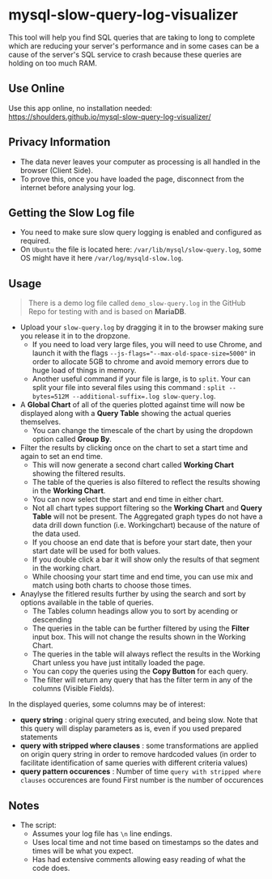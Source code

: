 # mysql-slow-query-log-visualizer

This tool will help you find SQL queries that are taking to long to complete which are reducing your server's performance and in some cases can be a cause of the server's SQL service to crash because these queries are holding on too much RAM.

## Use Online

Use this app online, no installation needed: https://shoulders.github.io/mysql-slow-query-log-visualizer/

## Privacy Information

- The data never leaves your computer as processing is all handled in the browser (Client Side).
- To prove this, once you have loaded the page, disconnect from the internet before analysing your log.

## Getting the Slow Log file

- You need to make sure slow query logging is enabled and configured as required.
- On `Ubuntu` the file is located here: `/var/lib/mysql/slow-query.log`, some OS might have it here `/var/log/mysqld-slow.log`.

## Usage

> There is a demo log file called `demo_slow-query.log` in the GitHub Repo for testing with and is based on **MariaDB**.

- Upload your `slow-query.log` by dragging it in to the browser making sure you release it in to the dropzone.
  - If you need to load very large files, you will need to use Chrome, and launch it with the flags `--js-flags="--max-old-space-size=5000"` in order to
  allocate 5GB to chrome and avoid memory errors due to huge load of things in memory.
  - Another useful command if your file is large, is to `split`. Your can split your file into several files using this command : `split --bytes=512M --additional-suffix=.log slow-query.log`.
- A **Global Chart** of all of the queries plotted against time will now be displayed along with a **Query Table** showing the actual queries themselves.
  - You can change the timescale of the chart by using the dropdown option called **Group By**.
- Filter the results by clicking once on the chart to set a start time and again to set an end time.
  - This will now generate a second chart called **Working Chart** showing the filtered results.
  - The table of the queries is also filtered to reflect the results showing in the **Working Chart**.
  - You can now select the start and end time in either chart.
  - Not all chart types support filtering so the **Working Chart** and **Query Table** will not be present. The Aggregated graph types do not have a data drill down function (i.e. Workingchart) because of the nature of the data used.
  - If you choose an end date that is before your start date, then your start date will be used for both values.
  - If you double click a bar it will show only the results of that segment in the working chart.
  - While choosing your start time and end time, you can use mix and match using both charts to choose those times.
- Anaylyse the fitlered results further by using the search and sort by options available in the table of queries.
  - The Tables column headings allow you to sort by acending or descending
  - The queries in the table can be further filtered by using the **Filter** input box. This will not change the results shown in the Working Chart.
  - The queries in the table will always reflect the results in the Working Chart unless you have just intitally loaded the page.
  - You can copy the queries using the **Copy Button** for each query.
  - The filter will return any query that has the filter term in any of the columns (Visible Fields).

In the displayed queries, some columns may be of interest:

- **query string** : original query string executed, and being slow. Note that this query will display parameters
   as is, even if you used prepared statements
- **query with stripped where clauses** : some transformations are applied on origin query string in order
   to remove hardcoded values (in order to facilitate identification of same queries with different criteria values)
- **query pattern occurences** : Number of time `query with stripped where clauses` occurences are found
   First number is the number of occurences

## Notes

- The script:
  - Assumes your log file has `\n` line endings.
  - Uses local time and not time based on timestamps so the dates and times will be what you expect.
  - Has had extensive comments allowing easy reading of what the code does.
